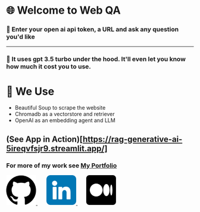 # 🌐 Welcome to Web QA

### 🏁 Enter your open ai api token, a URL and ask any question you'd like
---
### 📨 It uses gpt 3.5 turbo under the hood. It'll even let you know how much it cost you to use. 

# 🔧 We Use
- Beautiful Soup to scrape the website
- Chromadb as a vectorstore and retriever
- OpenAI as an embedding agent and LLM


## (See App in Action)[https://rag-generative-ai-5ireqvfsjr9.streamlit.app/]


### For more of my work see [My Portfolio](https://generative-ai-portfolio-daukgnhrbwu5cugphlvjmm.streamlit.app/)

<a href="https://github.com/JesseHenson"  >
<img alt='Github' src="images/github.png" data-canonical-src="https://gyazo.com/eb5c5741b6a9a16c692170a41a49c858.png" width="80" height="80" />
</a> 
&nbsp;
&nbsp;
&nbsp;  
<a href="https://www.linkedin.com/in/jessehensonai" >
<img alt='LinkedIn' src="images/linkedin.png" width="80" height="80" />
</a>
&nbsp;
&nbsp;
&nbsp;  
<a href="https://medium.com/@jesse.henson" >
<img alt='Medium'  src="images/medium.png" width="80" height="80" />
</a>
